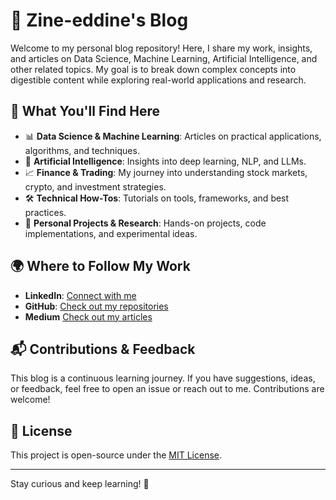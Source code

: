 # 🚀 Zine-eddine's Blog

Welcome to my personal blog repository! Here, I share my work, insights, and articles on Data Science, Machine Learning, Artificial Intelligence, and other related topics. My goal is to break down complex concepts into digestible content while exploring real-world applications and research.

## 📌 What You'll Find Here
- 📊 **Data Science & Machine Learning**: Articles on practical applications, algorithms, and techniques.
- 🤖 **Artificial Intelligence**: Insights into deep learning, NLP, and LLMs.
- 📈 **Finance & Trading**: My journey into understanding stock markets, crypto, and investment strategies.
- 🛠 **Technical How-Tos**: Tutorials on tools, frameworks, and best practices.
- 📝 **Personal Projects & Research**: Hands-on projects, code implementations, and experimental ideas.

## 🌍 Where to Follow My Work
- **LinkedIn**: [Connect with me](https://www.linkedin.com/in/zine-eddine-fodil/)
- **GitHub**: [Check out my repositories](https://github.com/zinef)
- **Medium** [Check out my articles](https://medium.com/@z1z0u)

## 📬 Contributions & Feedback
This blog is a continuous learning journey. If you have suggestions, ideas, or feedback, feel free to open an issue or reach out to me. Contributions are welcome!

## 📜 License
This project is open-source under the [MIT License](LICENSE).

---
Stay curious and keep learning! 🚀